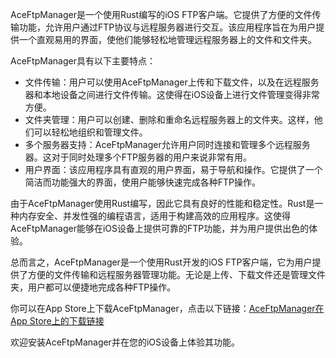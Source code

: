 AceFtpManager是一个使用Rust编写的iOS FTP客户端。它提供了方便的文件传输功能，允许用户通过FTP协议与远程服务器进行交互。该应用程序旨在为用户提供一个直观易用的界面，使他们能够轻松地管理远程服务器上的文件和文件夹。

AceFtpManager具有以下主要特点：

- 文件传输：用户可以使用AceFtpManager上传和下载文件，以及在远程服务器和本地设备之间进行文件传输。这使得在iOS设备上进行文件管理变得非常方便。
- 文件夹管理：用户可以创建、删除和重命名远程服务器上的文件夹。这样，他们可以轻松地组织和管理文件。
- 多个服务器支持：AceFtpManager允许用户同时连接和管理多个远程服务器。这对于同时处理多个FTP服务器的用户来说非常有用。
- 用户界面：该应用程序具有直观的用户界面，易于导航和操作。它提供了一个简洁而功能强大的界面，使用户能够快速完成各种FTP操作。

由于AceFtpManager使用Rust编写，因此它具有良好的性能和稳定性。Rust是一种内存安全、并发性强的编程语言，适用于构建高效的应用程序。这使得AceFtpManager能够在iOS设备上提供可靠的FTP功能，并为用户提供出色的体验。

总而言之，AceFtpManager是一个使用Rust开发的iOS FTP客户端，它为用户提供了方便的文件传输和远程服务器管理功能。无论是上传、下载文件还是管理文件夹，用户都可以便捷地完成各种FTP操作。

你可以在App Store上下载AceFtpManager，点击以下链接：[AceFtpManager在App Store上的下载链接](https://apps.apple.com/us/app/ace-ftp-manager/id6445859177)

欢迎安装AceFtpManager并在您的iOS设备上体验其功能。
